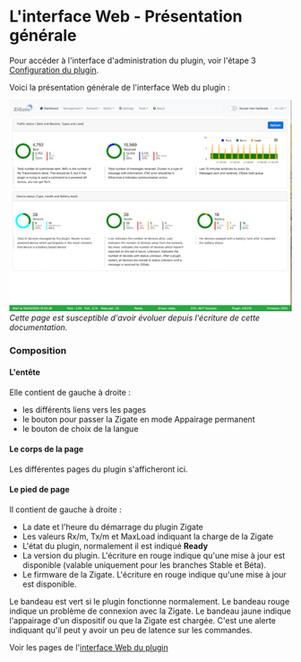 # L'interface Web - Présentation générale

Pour accéder à l'interface d'administration du plugin, voir l'étape 3 [Configuration du plugin](Configuration.md).

Voici la présentation générale de l'interface Web du plugin : 

![Zigate Web Admin Interface](../Images/Dashboard.png)
*Cette page est susceptible d'avoir évoluer depuis l'écriture de cette documentation.*

### Composition

#### L'entête 

Elle contient de gauche à droite :
* les différents liens vers les pages
* le bouton pour passer la Zigate en mode Appairage permanent
* le bouton de choix de la langue

#### Le corps de la page

Les différentes pages du plugin s'afficheront ici.

#### Le pied de page

Il contient de gauche à droite :
* La date et l'heure du démarrage du plugin Zigate
* Les valeurs Rx/m, Tx/m et MaxLoad indiquant la charge de la Zigate
* L'état du plugin, normalement il est indiqué __Ready__
* La version du plugin. L'écriture en rouge indique qu'une mise à jour est disponible (valable uniquement pour les branches Stable et Béta).
* Le firmware de la Zigate. L'écriture en rouge indique qu'une mise à jour est disponible.

Le bandeau est vert si le plugin fonctionne normalement. 
Le bandeau rouge indique un problème de connexion avec la Zigate. 
Le bandeau jaune indique l'appairage d'un dispositif ou que la Zigate est chargée. C'est une alerte indiquant qu'il peut y avoir un peu de latence sur les commandes.

Voir les pages de l'[interface Web du plugin](Home.md#linterface-web-du-plugin)
